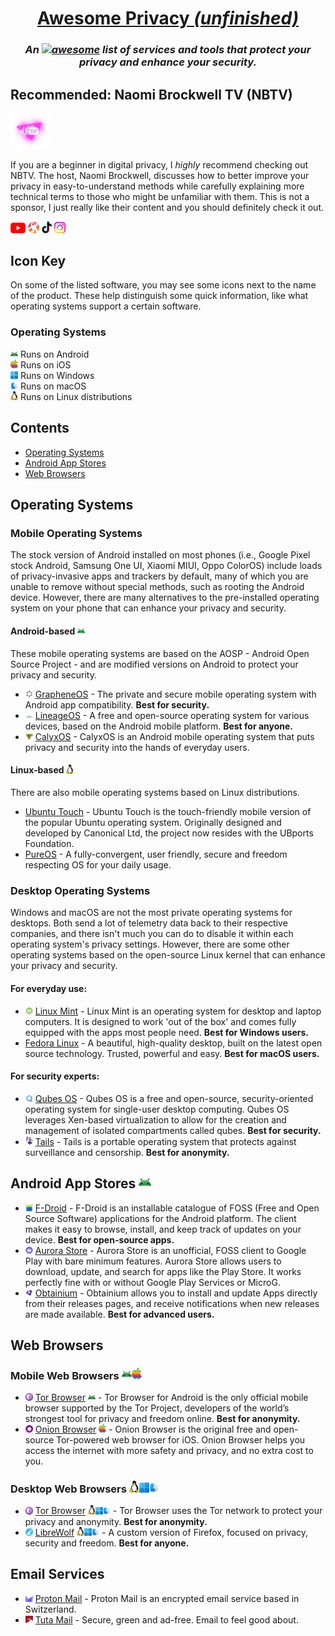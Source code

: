 <div align="center">

# [Awesome Privacy *(unfinished)*](.)
### *An [![awesome](https://awesome.re/badge-flat2.svg)](https://awesome.re) list of services and tools that protect your privacy and enhance your security.*

</div>


<!--
## Notice for GitHub!
GitHub, as a website, is not private. GitHub is owned by Microsoft and they've implemented their own little tracker tidbits into the official website. If you would like to ensure your privacy while viewing this document, I recommend viewing the [Codeberg mirror](https://codeberg.org/aura/awesome-privacy) of this repository. [Learn more on mirroring to Codeberg](https://codeberg.org/Recommendations/Mirror_to_Codeberg).
-->


## Recommended: Naomi Brockwell TV (NBTV)
<a href="https://nbtv.media"><img width=64 src="icons/nbtv.png"></a>

If you are a beginner in digital privacy, I *highly* recommend checking out NBTV. The host, Naomi Brockwell, discusses how to better improve your privacy in easy-to-understand methods while carefully explaining more technical terms to those who might be unfamiliar with them. This is not a sponsor, I just really like their content and you should definitely check it out.

<a href="https://www.youtube.com/naomibrockwelltv"><img width=24 src="icons/yt.png"></a>
<a href="https://odysee.com/@NaomiBrockwell:4"><img width=18 src="icons/odysee.png"></a>
<a href="https://www.tiktok.com/@naomibrockwell"><img width=16 src="icons/tiktok.png"></a>
<a href="https://www.instagram.com/nbtv.media/"><img width=18 src="icons/instagram.png"></a>


## Icon Key
On some of the listed software, you may see some icons next to the name of the product. These help distinguish some quick information, like what operating systems support a certain software.

### Operating Systems

<img width=12 src="icons/android.png"> Runs on Android\
<img width=12 src="icons/ios.png"> Runs on iOS\
<img width=12 src="icons/windows.png"> Runs on Windows\
<img width=12 src="icons/macos.png"> Runs on macOS\
<img width=12 src="icons/linux.png"> Runs on Linux distributions


## Contents
- [Operating Systems](#operating-systems-1)
- [Android App Stores](#android-app-stores-)
- [Web Browsers](#web-browsers)



## Operating Systems

### Mobile Operating Systems
The stock version of Android installed on most phones (i.e., Google Pixel stock Android, Samsung One UI, Xiaomi MIUI, Oppo ColorOS) include loads of privacy-invasive apps and trackers by default, many of which you are unable to remove without special methods, such as rooting the Android device. However, there are many alternatives to the pre-installed operating system on your phone that can enhance your privacy and security.

#### Android-based <img width=12 src="icons/android.png">
These mobile operating systems are based on the AOSP - Android Open Source Project - and are modified versions on Android to protect your privacy and security.
- <img width=12 src="icons/grapheneos.png"> [GrapheneOS](https://grapheneos.org/) - The private and secure mobile operating system with Android app compatibility. **Best for security.**
- <img width=12 src="icons/lineageos.png"> [LineageOS](https://lineageos.org/) - A free and open-source operating system for various devices, based on the Android mobile platform. **Best for anyone.**
- <img width=12 src="icons/calyxos.png"> [CalyxOS](https://calyxos.org/) - CalyxOS is an Android mobile operating system that puts privacy and security into the hands of everyday users.

#### Linux-based <img width=12 src="icons/linux.png">
There are also mobile operating systems based on Linux distributions.
- [Ubuntu Touch](https://ubuntu-touch.io/) - Ubuntu Touch is the touch-friendly mobile version of the popular Ubuntu operating system. Originally designed and developed by Canonical Ltd, the project now resides with the UBports Foundation.
- [PureOS](https://pureos.net/) - A fully-convergent, user friendly, secure and freedom respecting OS for your daily usage.

### Desktop Operating Systems 
Windows and macOS are not the most private operating systems for desktops. Both send a lot of telemetry data back to their respective companies, and there isn't much you can do to disable it within each operating system's privacy settings. However, there are some other operating systems based on the open-source Linux kernel that can enhance your privacy and security.

#### For everyday use:
- <img width=12 src="icons/linuxmint.png"> [Linux Mint](https://linuxmint.com/) - Linux Mint is an operating system for desktop and laptop computers. It is designed to work 'out of the box' and comes fully equipped with the apps most people need. **Best for Windows users.**
- [Fedora Linux](https://fedoraproject.org) - A beautiful, high-quality desktop, built on the latest open source technology. Trusted, powerful and easy. **Best for macOS users.**

#### For security experts:
- <img width=12 src="icons/qubesos.png"> [Qubes OS](https://www.qubes-os.org/) - Qubes OS is a free and open-source, security-oriented operating system for single-user desktop computing. Qubes OS leverages Xen-based virtualization to allow for the creation and management of isolated compartments called qubes. **Best for security.** 
- <img width=12 src="icons/tails.png"> [Tails](https://tails.net/) - Tails is a portable operating system that protects against surveillance and censorship. **Best for anonymity.**


## Android App Stores <img width=20 src="icons/android.png">
- <img width=12 src="icons/fdroid.png"> [F-Droid](https://f-droid.org/) - F-Droid is an installable catalogue of FOSS (Free and Open Source Software) applications for the Android platform. The client makes it easy to browse, install, and keep track of updates on your device. **Best for open-source apps.**
- <img width=12 src="icons/aurorastore.png"> [Aurora Store](https://gitlab.com/AuroraOSS/AuroraStore) - Aurora Store is an unofficial, FOSS client to Google Play with bare minimum features. Aurora Store
allows users to download, update, and search for apps like the Play Store. It works perfectly fine
with or without Google Play Services or MicroG.
- <img width=12 src="icons/obtainium.png"> [Obtainium](https://github.com/ImranR98/Obtainium) - Obtainium allows you to install and update Apps directly from their releases pages, and receive notifications when new releases are made available. **Best for advanced users.**


## Web Browsers
### Mobile Web Browsers <img width=16 src="icons/android.png"><img width=16 src="icons/ios.png">
- <img width=12 src="icons/torbrowser.png"> [Tor Browser](https://www.torproject.org/) <img width=12 src="icons/android.png"> - Tor Browser for Android is the only official mobile browser supported by the Tor Project, developers of the world’s strongest tool for privacy and freedom online. **Best for anonymity.**
- <img width=12 src="icons/onionbrowser.png"> [Onion Browser](https://onionbrowser.com/) <img width=12 src="icons/ios.png"> - Onion Browser is the original free and open-source Tor-powered web browser for iOS. Onion Browser helps you access the internet with more safety and privacy, and no extra cost to you.

### Desktop Web Browsers <img width=16 src="icons/linux.png"><img width=16 src="icons/windows.png"><img width=16 src="icons/macos.png">
- <img width=12 src="icons/torbrowser.png"> [Tor Browser](https://www.torproject.org/) <img width=12 src="icons/linux.png"><img width=12 src="icons/windows.png"><img width=12 src="icons/macos.png"> - Tor Browser uses the Tor network to protect your privacy and anonymity. **Best for anonymity.**
- <img width=12 src="icons/librewolf.png"> [LibreWolf](https://librewolf.net/) <img width=12 src="icons/linux.png"><img width=12 src="icons/windows.png"><img width=12 src="icons/macos.png"> - A custom version of Firefox, focused on privacy, security and freedom. **Best for anyone.**


## Email Services
- <img width=12 src="icons/protonmail.png"> [Proton Mail](https://proton.me/mail) - Proton Mail is an encrypted email service based in Switzerland.
- <img width=12 src="icons/tuta.png"> [Tuta Mail](https://tuta.com/) - Secure, green and ad-free. Email to feel good about.